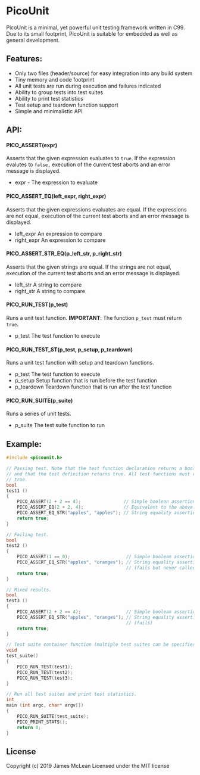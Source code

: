 PicoUnit
========

PicoUnit is a minimal, yet powerful unit testing framework written in C99.
Due to its small footprint, PicoUnit is suitable for embedded as well as general
development.

Features:
--------

- Only two files (header/source) for easy integration into any build system
- Tiny memory and code footprint
- All unit tests are run during execution and failures indicated
- Ability to group tests into test suites
- Ability to print test statistics
- Test setup and teardown function support
- Simple and minimalistic API

API:
--------

#### PICO_ASSERT(expr)

Asserts that the given expression evaluates to `true`. If the expression
evalutes to `false,` execution of the current test aborts and an error
message is displayed.

- expr - The expression to evaluate

#### PICO_ASSERT_EQ(left_expr, right_expr)

Asserts that the given expressions evaluates are equal. If the expressions
are not equal, execution of the current test aborts and an error message is
displayed.

- left_expr  An expression to compare
- right_expr An expression to compare

#### PICO_ASSERT_STR_EQ(p_left_str, p_right_str)

Asserts that the given strings are equal. If the strings are not equal,
execution of the current test aborts and an error message is displayed.

- left_str  A string to compare
- right_str A string to compare

#### PICO_RUN_TEST(p_test)

Runs a unit test function. **IMPORTANT**: The function `p_test` must
return `true`.

- p_test The test function to execute

#### PICO_RUN_TEST_ST(p_test, p_setup, p_teardown)

Runs a unit test function with setup and teardown functions.

- p_test The test function to execute
- p_setup Setup function that is run before the test function
- p_teardown Teardown function that is run after the test function

#### PICO_RUN_SUITE(p_suite)

Runs a series of unit tests.

- p_suite The test suite function to run

Example:
--------

```C
#include <picounit.h>

// Passing test. Note that the test function declaration returns a boolean value
// and that the test definition returns true. All test functions must return
// true.
bool
test1 ()
{
    PICO_ASSERT(2 + 2 == 4);                // Simple boolean assertion (ok)
    PICO_ASSERT_EQ(2 + 2, 4);               // Equivalent to the above (ok)
    PICO_ASSERT_EQ_STR("apples", "apples"); // String equality assertion (ok)
    return true;
}

// Failing test.
bool
test2 ()
{
    PICO_ASSERT(1 == 0);                     // Simple boolean assertion (fails)
    PICO_ASSERT_EQ_STR("apples", "oranges"); // String equality assertion
                                             // (fails but never called)
    return true;
}

// Mixed results.
bool
test3 ()
{
    PICO_ASSERT(2 + 2 == 4);                 // Simple boolean assertion (ok)
    PICO_ASSERT_EQ_STR("apples", "oranges"); // String equality assertion
                                             // (fails)
    return true;
}

// Test suite container function (multiple test suites can be specified).
void
test_suite()
{
    PICO_RUN_TEST(test1);
    PICO_RUN_TEST(test2);
    PICO_RUN_TEST(test3);
}

// Run all test suites and print test statistics.
int
main (int argc, char* argv[])
{
    PICO_RUN_SUITE(test_suite);
    PICO_PRINT_STATS();
    return 0;
}
```

## License
Copyright (c) 2019 James McLean
Licensed under the MIT license
